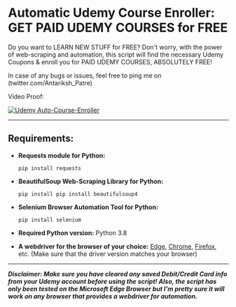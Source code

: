# Automatic Udemy Course Enroller: GET PAID UDEMY COURSES for FREE
Do you want to LEARN NEW STUFF for FREE? Don't worry, with the power of web-scraping and automation, this script will find the necessary Udemy Coupons &amp; enroll you for PAID UDEMY COURSES, ABSOLUTELY FREE!

In case of any bugs or issues, feel free to ping me on (twitter.com/Antariksh_Patre)

Video Proof:

[![Udemy Auto-Course-Enroller](https://img.youtube.com/vi/bnqLOncUrw0/0.jpg)](https://www.youtube.com/watch?v=bnqLOncUrw0 "GET PAID UDEMY Courses for FREE, Automatically with this Python Script!")

---

## Requirements:
<ul>
  <strong><li>Requests module for Python:</li></strong>
<pre><code>pip install requests</code></pre>

<strong><li>BeautifulSoup Web-Scraping Library for Python:</li></strong>
<pre><code>pip install pip install beautifulsoup4</code></pre>

<strong><li>Selenium Browser Automation Tool  for Python:</li></strong>
<pre><code>pip install selenium</code></pre>

<strong><li>Required Python version:</strong> Python 3.8</li>

<strong><li>A webdriver for the browser of your choice:</strong> [Edge](https://developer.microsoft.com/en-us/microsoft-edge/tools/webdriver/), [Chrome](https://chromedriver.chromium.org/), [Firefox](https://github.com/mozilla/geckodriver/releases), etc. (Make sure that the driver version matches your browser)</li>
</ul>

---

***Disclaimer: Make sure you have cleared any saved Debit/Credit Card info from your Udemy account before using the script! Also, the script has only been tested on the Microsoft Edge Browser but I'm pretty sure it will work on any browser that provides a webdriver for automation.***
